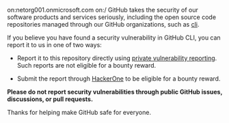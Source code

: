 on:netorg001.onmicrosoft.com
on:/
GitHub takes the security of our software products and services seriously, including the open source code repositories managed through our GitHub organizations, such as [cli](https://github.com/cli).

If you believe you have found a security vulnerability in GitHub CLI, you can report it to us in one of two ways:

* Report it to this repository directly using [private vulnerability reporting][]. Such reports are not eligible for a bounty reward.

* Submit the report through [HackerOne][] to be eligible for a bounty reward.

**Please do not report security vulnerabilities through public GitHub issues, discussions, or pull requests.**

Thanks for helping make GitHub safe for everyone.

  [private vulnerability reporting]: https://github.com/cli/cli/security/advisories
  [HackerOne]: https://hackerone.com/github
